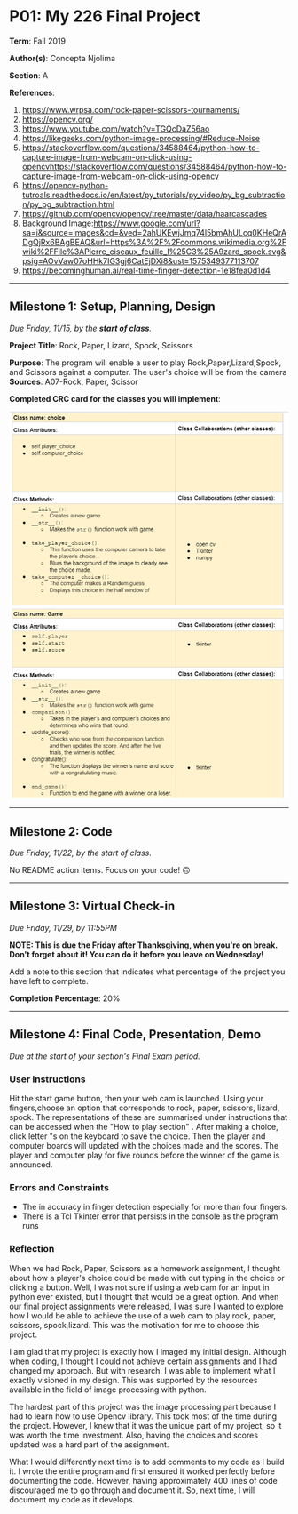 # P01: My 226 Final Project

**Term**: Fall 2019

**Author(s)**: Concepta Njolima

**Section**: A 

**References**: 
1. https://www.wrpsa.com/rock-paper-scissors-tournaments/
2. https://opencv.org/
3. https://www.youtube.com/watch?v=TGQcDaZ56ao
4. https://likegeeks.com/python-image-processing/#Reduce-Noise
5. https://stackoverflow.com/questions/34588464/python-how-to-capture-image-from-webcam-on-click-using-opencvhttps://stackoverflow.com/questions/34588464/python-how-to-capture-image-from-webcam-on-click-using-opencv
6. https://opencv-python-tutroals.readthedocs.io/en/latest/py_tutorials/py_video/py_bg_subtraction/py_bg_subtraction.html
7. https://github.com/opencv/opencv/tree/master/data/haarcascades
8. Background Image:https://www.google.com/url?sa=i&source=images&cd=&ved=2ahUKEwjJmq74l5bmAhULcq0KHeQrADgQjRx6BAgBEAQ&url=https%3A%2F%2Fcommons.wikimedia.org%2Fwiki%2FFile%3APierre_ciseaux_feuille_l%25C3%25A9zard_spock.svg&psig=AOvVaw07oHHk7IG3gj6CatEjDXi8&ust=1575349377113707
9. https://becominghuman.ai/real-time-finger-detection-1e18fea0d1d4
---

## Milestone 1: Setup, Planning, Design
*Due Friday, 11/15, by the **start of class**.*

**Project Title**: Rock, Paper, Lizard, Spock, Scissors

**Purpose**: The program will enable a user to play Rock,Paper,Lizard,Spock, and Scissors against a computer. The user's choice will be from the camera  
**Sources**: A07-Rock, Paper, Scissor

**Completed CRC card for the classes you will implement**:

![Class Player CRC Card](image/crc1.PNG )
![Class Game  CRC Card](image/crc2.PNG )

---

## Milestone 2: Code
*Due Friday, 11/22, by the start of class.*

No README action items. Focus on your code! 🙃

---

## Milestone 3: Virtual Check-in
*Due Friday, 11/29, by 11:55PM*

**NOTE: This is due the Friday after Thanksgiving, when you're on break. Don't forget about it! You can do it before you leave on Wednesday!**

Add a note to this section that indicates what percentage of the project you have left to complete. 

**Completion Percentage**: 20%

---

## Milestone 4: Final Code, Presentation, Demo

*Due at the start of your section's Final Exam period.*

### User Instructions

Hit the start game button, then your web cam is launched. Using your fingers,choose an option that corresponds to rock, paper, scissors, lizard, spock. The representations of these are summarised under instructions that can be accessed when the "How to play section" .  After making a choice, click letter "s on the keyboard to save the choice. Then the player and computer boards will updated with the choices made and the scores. The player and computer play for five rounds before the winner  of the game is announced.   
 
### Errors and Constraints
- The in accuracy in finger detection especially for more than four fingers.
- There is a Tcl Tkinter error that persists in the console as the program runs


### Reflection

When we had Rock, Paper, Scissors as a homework assignment, I thought about how a player's choice could be made with out typing in the choice or clicking a button. Well, I was not sure if using a web cam for an input in python ever existed, but I thought that would be a great option. And when our final project assignments were released, I was sure I wanted to explore how I would be able to achieve the use of a web cam to play rock, paper, scissors, spock,lizard. This was the motivation for me to choose this project.
  
I am glad that my project is exactly how I imaged my initial design. Although when coding, I thought I could not achieve certain assignments and I had changed my approach. But with research, I was able to implement what I exactly visioned in my design. This was supported by the resources available in the field of image processing with python.
   
The hardest part of this project was the image processing part because I had to learn how to use Opencv library. This took most of the time during the project. However, I knew that it was the unique part of my project, so it was worth the time investment. Also, having the choices and scores updated was a hard part of the assignment.
   
What I would differently next time is to add comments to my code as I build it. I wrote the entire program and first ensured it worked perfectly before documenting the code. However, having approximately 400 lines of code discouraged me to go through and document it. So, next time, I will document my code as it develops.
   

